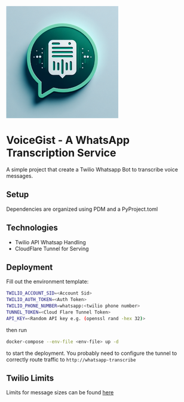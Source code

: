 <img src="/logo.png" alt="image" width="300" height="auto">

# VoiceGist - A WhatsApp Transcription Service

A simple project that create a Twilio Whatsapp Bot to transcribe voice messages.


## Setup
Dependencies are organized using PDM and a PyProject.toml


## Technologies
* Twilio API Whatsap Handling
* CloudFlare Tunnel for Serving


## Deployment
Fill out the environment template:

``` sh
TWILIO_ACCOUNT_SID=<Account Sid>
TWILIO_AUTH_TOKEN=<Auth Token>
TWILIO_PHONE_NUMBER=whatsapp:<twilio phone number>
TUNNEL_TOKEN=<Cloud Flare Tunnel Token>
API_KEY=<Random API key e.g. (openssl rand -hex 32)>
```


then run 

``` sh
docker-compose --env-file <env-file> up -d
```

to start the deployment. You probably need to configure the tunnel to correctly route traffic to `http://whatsapp-transcribe`


## Twilio Limits
Limits for message sizes can be found [here](https://www.twilio.com/docs/conversations/conversations-limits)
